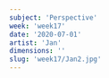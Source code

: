 ```yaml
---
subject: 'Perspective'
week: 'week17'
date: '2020-07-01'
artist: 'Jan'
dimensions: ''
slug: 'week17/Jan2.jpg'
---
```

